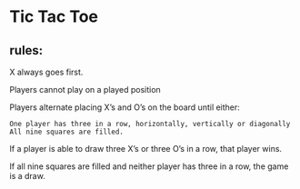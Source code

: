 # Tic Tac Toe 

## rules:
X always goes first.

Players cannot play on a played position

Players alternate placing X’s and O’s on the board until either:

    One player has three in a row, horizontally, vertically or diagonally
    All nine squares are filled.

If a player is able to draw three X’s or three O’s in a row, that player wins.

If all nine squares are filled and neither player has three in a row, the game is a draw.
